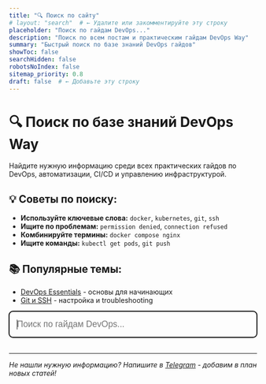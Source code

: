 ```yaml
---
title: "🔍 Поиск по сайту"
# layout: "search"  # ← Удалите или закомментируйте эту строку
placeholder: "Поиск по гайдам DevOps..."
description: "Поиск по всем постам и практическим гайдам DevOps Way"
summary: "Быстрый поиск по базе знаний DevOps гайдов"
showToc: false
searchHidden: false
robotsNoIndex: false
sitemap_priority: 0.8
draft: false  # ← Добавьте эту строку
---
```


# 🔍 Поиск по базе знаний DevOps Way

Найдите нужную информацию среди всех практических гайдов по DevOps, автоматизации, CI/CD и управлению инфраструктурой.

## 💡 Советы по поиску:

- **Используйте ключевые слова:** `docker`, `kubernetes`, `git`, `ssh`
- **Ищите по проблемам:** `permission denied`, `connection refused`
- **Комбинируйте термины:** `docker compose nginx`
- **Ищите команды:** `kubectl get pods`, `git push`

## 📚 Популярные темы:

- [DevOps Essentials](/categories/devops-essentials/) - основы для начинающих
- [Git и SSH](/posts/day-00-git-basics/) - настройка и troubleshooting

<div id="searchbox">
  <input id="searchInput" autofocus placeholder="Поиск по гайдам DevOps..." aria-label="search" type="search" autocomplete="off" style="width: 100%; padding: 1rem; border: 2px solid var(--border); border-radius: 8px; font-size: 1.1rem; background: var(--theme); color: var(--content);">
  <div id="searchResults" style="margin-top: 2rem;"></div>
</div>

<script src="https://cdnjs.cloudflare.com/ajax/libs/fuse.js/6.6.2/fuse.min.js"></script>
<script>
document.addEventListener('DOMContentLoaded', function() {
  let fuse;
  let searchIndex;
  
  // Загружаем индекс поиска
  fetch('/devopsway-blog/index.json')
    .then(response => response.json())
    .then(data => {
      searchIndex = data;
      fuse = new Fuse(data, {
        keys: ['title', 'content', 'summary', 'tags'],
        includeScore: true,
        threshold: 0.3,
        minMatchCharLength: 2
      });
    })
    .catch(err => {
      console.log('Ошибка загрузки индекса поиска:', err);
      document.getElementById('searchResults').innerHTML = '<p>Поиск временно недоступен</p>';
    });

  const searchInput = document.getElementById('searchInput');
  const searchResults = document.getElementById('searchResults');

  searchInput.addEventListener('input', function() {
    const query = this.value.trim();
    
    if (query.length < 2) {
      searchResults.innerHTML = '';
      return;
    }

    if (!fuse) {
      searchResults.innerHTML = '<p>⏳ Загрузка индекса поиска...</p>';
      return;
    }

    const results = fuse.search(query);
    
    if (results.length === 0) {
      searchResults.innerHTML = '<p>🔍 Ничего не найдено по запросу "<strong>' + query + '</strong>"</p><p>💡 Попробуйте другие ключевые слова или воспользуйтесь категориями выше.</p>';
      return;
    }

    let resultsHTML = '<h3>📋 Найдено результатов: ' + results.length + '</h3><div class="search-results-list">';
    
    results.slice(0, 10).forEach((result, index) => {
      const item = result.item;
      const score = Math.round((1 - result.score) * 100);
      resultsHTML += `
        <article class="search-result-item" style="padding: 1.5rem; border: 1px solid var(--border); border-radius: 8px; margin-bottom: 1rem; background: var(--theme);">
          <h4 style="margin: 0 0 0.5rem 0;"><a href="${item.permalink}" style="color: var(--primary); text-decoration: none;">${item.title}</a></h4>
          <p style="margin: 0.5rem 0; color: var(--secondary);">${item.summary || (item.content ? item.content.substring(0, 200) + '...' : 'Нет описания')}</p>
          <div class="search-meta" style="margin-top: 0.5rem; font-size: 0.9rem; color: var(--tertiary);">
            <span>🎯 Релевантность: ${score}%</span>
            ${item.tags && item.tags.length > 0 ? ' | 🏷️ ' + item.tags.slice(0, 3).map(tag => `<span style="background: var(--code-bg); color: var(--content); padding: 0.2rem 0.5rem; border-radius: 4px; font-size: 0.8rem; margin-right: 0.5rem;">${tag}</span>`).join('') : ''}
          </div>
        </article>
      `;
    });
    
    resultsHTML += '</div>';
    
    if (results.length > 10) {
      resultsHTML += '<p style="text-align: center; margin-top: 1rem; color: var(--secondary);">📄 Показано 10 из ' + results.length + ' результатов</p>';
    }
    
    searchResults.innerHTML = resultsHTML;
  });

  // Добавляем обработчик Enter
  searchInput.addEventListener('keydown', function(e) {
    if (e.key === 'Enter') {
      e.preventDefault();
      const firstResult = document.querySelector('.search-result-item a');
      if (firstResult) {
        firstResult.click();
      }
    }
  });
});
</script>

---

*Не нашли нужную информацию? Напишите в [Telegram](https://t.me/devitway) - добавим в план новых статей!*